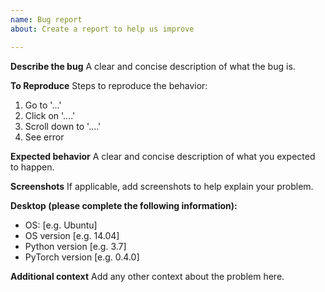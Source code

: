 ```yaml
---
name: Bug report
about: Create a report to help us improve

---
```


**Describe the bug**
A clear and concise description of what the bug is.

**To Reproduce**
Steps to reproduce the behavior:
1. Go to '...'
2. Click on '....'
3. Scroll down to '....'
4. See error

**Expected behavior**
A clear and concise description of what you expected to happen.

**Screenshots**
If applicable, add screenshots to help explain your problem.

**Desktop (please complete the following information):**
 - OS: [e.g. Ubuntu]
 - OS version [e.g. 14.04]
 - Python version [e.g. 3.7]
 - PyTorch version [e.g. 0.4.0]

**Additional context**
Add any other context about the problem here.
